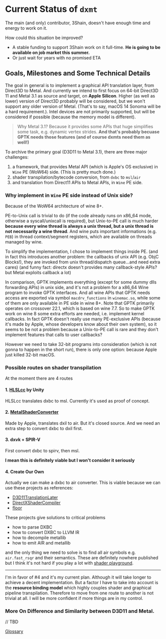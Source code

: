 # Current Status of `dxmt`

The main (and only) contributor, 3Shain, doesn't have enough time and energy to work on it.

How could this situation be improved?

- A stable funding to support 3Shain work on it full-time. **He is going to be available on job market this summer.**
- Or just wait for years with no promised ETA

## Goals, Milestones and Some Technical Details

The goal in general is to implement a graphical API translation layer, from Direct3D to Metal. And currently we intend to first focus on 64-bit Direct3D 11 and Metal 3.1 as source and target, on **Apple Silicon**. Higher (as well as lower) version of Direct3D probably will be considered, but we won't support any older version of Metal. (That's to say, macOS 14 Sonoma will be a hard requirement.). Intel devices are not primarily supported, but will be considered if possible (because the memory model is different).

> Why Metal 3.1? Because it provides some APIs that huge simplifies some task, e.g. dynamic vertex strides. **And that's probably becuase GPTK needs those features (and of course dxmts need them as well!)**

To archive the primary goal (D3D11 to Metal 3.1), there are three major challenges:

1. a framework, that provides Metal API (which is Apple's OS exclusive) in `Wine` PE (WoW64) side. (This is pretty much done.)
2. shader transpilation/bytecode conversion, from `dxbc` to `msl`/`air`
3. and translation from Direct11 APIs to Metal APIs, in `Wine` PE side.

### Why implement in `Wine` PE side instead of Unix side?

Because of the WoW64 architecture of wine 8+.

PE-to-Unix call is trivial to do (if the code already runs on x86_64 mode, otherwise a syscall/unixcall is required), but Unix-to-PE call is much harder **because every wine thread is always a unix thread, but a unix thread is not necessarily a wine thread**. And wine puts important informations (e.g. `PEB`) in thread context/segment registers, which are available on threads managed by wine.

To simplify the implementation, I chose to implement things inside PE. (and in fact this introduces another problem: the callbacks of unix API (e.g. ObjC Blocks!), they are invoked from unix thread/dispatch queue...and need extra cares) (and funny fact: directx doesn't provides many callback-style APIs? but Metal exploits callback a lot)

In comparison, GPTK implements everything (except for some dummy dlls forwarding APIs) in unix side, and it's not a problem for a x86_64 Wine program to invoke GPTK interfaces. And all wine APIs that GPTK needs access are exported via symbol `macdrv_functions` in `winemac.so`, while some of them are only available in PE side in wine 8+. Note that GPTK primarily operates on crossover 22.1, which is based on wine 7.7. So to make GPTK work on wine 8 some extra efforts are needed, i.e. implement kernel callbacks. In fact GPTK doesn't really use many PE-exclusive APIs (because it's made by Apple, whose developers know about their own system), so it seems to be not a problem because a Unix-to-PE call is rare and they don't implement features that calls to user callbacks?

However we need to take 32-bit programs into consideration (which is not gonna to happen in the short run), there is only one option: because Apple just killed 32-bit macOS.

### Possible routes on shader transpilation

At the moment there are 4 routes

#### 1. [HLSLcc](https://github.com/Unity-Technologies/HLSLcc) by Unity

HLSLcc translates dxbc to msl. Currently it's used as proof of concept.


#### 2. [MetalShaderConverter](https://developer.apple.com/metal/shader-converter/)

Made by Apple, translates dxil to air. But it's closed source. And we need an extra step to convert dxbc to dxil first.


#### 3. dxvk + SPIR-V

First convert dxbc to spirv, then msl.

**I mean this is definitely viable but I won't consider it seriously**

#### 4. Create Our Own

Actually we can make a dxbc to air converter. This is viable because we can use these projects as references:

- [D3D11TranslationLater](https://github.com/microsoft/D3D12TranslationLayer)
- [DirectXShaderCompiler](https://github.com/microsoft/DirectXShaderCompiler)
- [floor](https://github.com/a2flo/floor)

These projects give solutions to critical problems
- how to parse DXBC
- how to convert DXBC to LLVM IR
- how to decompile metallib
- how to emit AIR and metallib

and the only thing we need to solve is to find all air symbols e.g. `air.fast_rsqr` and their semantics. These are definitely nowhere published but I think it's not hard if you play a lot with [shader playground](https://shader-playground.timjones.io/).

---
I'm in favor of \#4 and it's my current plan. Although it will take longer to achieve a decent implementation. But a factor I have to take into account is the **resource binding model** which highly couples shader and graphical pipeline transpilation. Therefore to move from one route to another is not trivial at all. I will be more confident if more things are in my control.

### More On Difference and Similarity between D3D11 and Metal. 

// TBD

[Glossary](https://github.com/3Shain/dxmt/blob/main/docs/GLOSSARY.md)